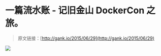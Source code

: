 #  一篇流水账 - 记旧金山 DockerCon 之旅。

> 原文链接：[http://gank.io/2015/06/29](http://gank.io/2015/06/29)

![](http://ww1.sinaimg.cn/large/7a8aed7bgw1etkpwkaxqej20gy0pfta8.jpg)

